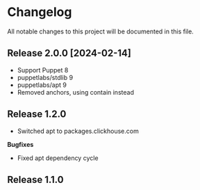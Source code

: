 # Changelog

All notable changes to this project will be documented in this file.

## Release 2.0.0 [2024-02-14]

 - Support Puppet 8
 - puppetlabs/stdlib 9
 - puppetlabs/apt 9
 - Removed anchors, using contain instead


## Release 1.2.0

  - Switched apt to packages.clickhouse.com

**Bugfixes**

  - Fixed apt dependency cycle

## Release 1.1.0
